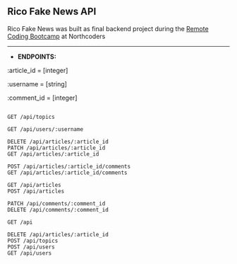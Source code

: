 **Rico Fake News API**
----
  Rico Fake News was built as final backend project during the [Remote Coding Bootcamp](https://northcoders.com/remote-coding-bootcamp) at Northcoders
  
  ---
  
* **ENDPOINTS:**


:article_id = [integer]

:username = [string]

:comment_id = [integer]
```http
  
GET /api/topics

GET /api/users/:username

DELETE /api/articles/:article_id
PATCH /api/articles/:article_id
GET /api/articles/:article_id

POST /api/articles/:article_id/comments
GET /api/articles/:article_id/comments

GET /api/articles
POST /api/articles

PATCH /api/comments/:comment_id
DELETE /api/comments/:comment_id

GET /api

DELETE /api/articles/:article_id
POST /api/topics
POST /api/users
GET /api/users
```


